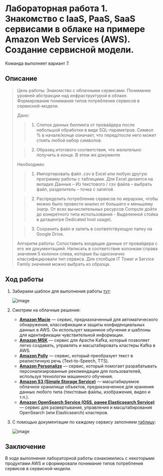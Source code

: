 # Лабораторная работа 1. Знакомство с IaaS, PaaS, SaaS сервисами в облаке на примере Amazon Web Services (AWS). Создание сервисной модели.

Команда выполняет вариант 7.
## Описание
> Цель работы: Знакомство с облачными сервисами. Понимание уровней абстракции над инфраструктурой в облаке. Формирование понимания типов потребления сервисов в сервисной-модели.  
>
> Дано: 
> > 1. Слепок данных биллинга от провайдера после небольшой обработки в виде SQL-параметров. Символ % в начале/конце означает, что перед/после него может стоять любой набор символов.
>
> > 2. Образец итогового соответствия, что желательно получить в конце. В этом же документе  
>
> Необходимо: 
> > 1. Импортировать файл .csv в Excel или любую другую программу работы с таблицами. Для Excel делается на вкладке Данные – Из текстового / csv файла – выбрать файл, разделитель – точка с запятой.
>
> > 2. Распределить потребление сервисов по иерархии, чтобы можно было провести анализ от большего к меньшему (напр. От всех вычислительных ресурсов Compute дойти до конкретного типа использования - Выделенной стойка в датацентре Dedicated host usage).
>
> > 3. Сохранить файл и залить в соответствующую папку на Google Drive.
>
> Алгоритм работы: Сопоставить входящие данные от провайдера с его же документацией. Написать в соответствие колонкам справа значения 5 колонок слева, которые бы однозначно классифицировали тип сервиса. Для столбцов IT Tower и Service Family значения можно выбрать из образца.

## Ход работы
1. Забираем шаблон для выполнения работы [тут](https://drive.google.com/file/d/1NNxGH3oLnrGKkZkdEpX_1UiAQKK0gzMT/view?usp=drive_link):

   ![image](https://github.com/user-attachments/assets/5fefebab-3492-47c2-b022-89ef7dc7ba64)

2. Смотрим на облачные решения:
   + **[Amazon Macie](https://aws.amazon.com/macie/)** — сервис, предназначенный для автоматического обнаружения, классификации и защиты конфиденциальных данных в AWS. Он использует машинное обучение и шаблоны для идентификации чувствительной информации.
   + **[Amazon MSK](https://aws.amazon.com/msk/)** — сервис для Apache Kafka, который позволяет легко создавать, управлять и масштабировать кластеры Kafka в AWS.
   + **[Amazon Polly](https://aws.amazon.com/polly/)** — сервис, который преобразует текст в реалистичную речь (Text-to-Speech, TTS).
   + **[Amazon Personalize](https://aws.amazon.com/personalize/)** — сервис, который помогает разрабатывать персонализированные рекомендации для пользователей, используя технологии машинного обучения.
   + **[Amazon S3 (Simple Storage Service)](https://aws.amazon.com/s3/)** — масштабируемое облачное хранилище объектов, предназначенное для хранения данных любого типа (текстовые файлы, изображения, видео и т.п.).
   + **[Amazon OpenSearch Service (OSS, ранее Elasticsearch Service)](https://aws.amazon.com/opensearch-service/)** — сервис для развертывания, управления и масштабирования OpenSearch (или Elasticsearch) кластеров.
3. С помощью документации по каждому сервису заполняем [таблицу](https://docs.google.com/spreadsheets/d/1GyMiE_sbMJr564n6D9SQONc1rwhc2Yn9/edit?usp=sharing&ouid=104060459190905084897&rtpof=true&sd=true):

   ![image](https://github.com/user-attachments/assets/5412d73d-2112-4fbc-927a-ad85abf855dc)

## Заключение
В ходе выполнения лабораторной работы ознакомились с некоторыми продуктами AWS и сформировали понимание типов потребления сервисов в сервисной-модели.
